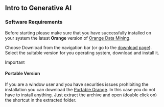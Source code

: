 ## Intro to Generative AI

### Software Requirements
Before starting please make sure that you have successfully installed on your system the latest **Orange** version of [Orange Data Mining](https://orangedatamining.com/). 

Choose Download from the navigation bar (or go to the [download page](https://orangedatamining.com/download/)). Select the suitable version for you operating system, download and install it.
 
>[!IMPORTANT]
>#### Portable Version
>If you are a window user and you have securities issues prohibiting the installation you can download the [Portable Orange](https://download.biolab.si/download/files/Orange3-3.36.2.zip). In this case you do not have to install anything. Just extract the archive and open (double click on) the shortcut in the extracted folder.
